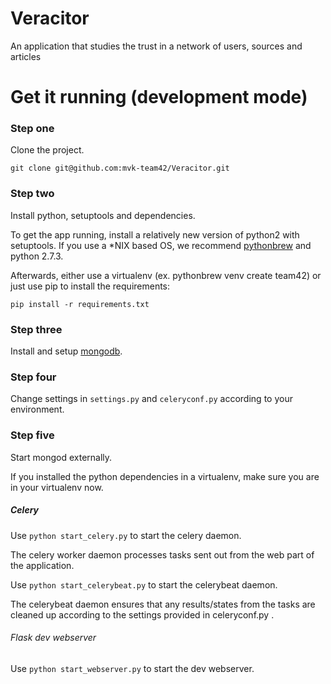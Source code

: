Veracitor
=========

An application that studies the trust in a network of users, sources
and articles

# Get it running (development mode)

### Step one

Clone the project.

`git clone git@github.com:mvk-team42/Veracitor.git`

### Step two

Install python, setuptools and dependencies.

To get the app running, install a relatively new version of python2
with setuptools. If you use a *NIX based OS, we recommend
[pythonbrew](https://github.com/utahta/pythonbrew) and python 2.7.3.

Afterwards, either use a virtualenv (ex. pythonbrew venv create
team42) or just use pip to install the requirements:

`pip install -r requirements.txt`

### Step three

Install and setup [mongodb](http://www.mongodb.org/).

### Step four

Change settings in `settings.py` and `celeryconf.py` according to your
environment.

### Step five

Start mongod externally.

If you installed the python dependencies in a virtualenv, make sure
you are in your virtualenv now.

##### Celery

Use `python start_celery.py` to start the celery daemon.

The celery worker daemon processes tasks sent out from the web part of
the application.

Use `python start_celerybeat.py` to start the celerybeat daemon.

The celerybeat daemon ensures that any results/states from the tasks
are cleaned up according to the settings provided in celeryconf.py .


###### Flask dev webserver

Use `python start_webserver.py` to start the dev webserver.

